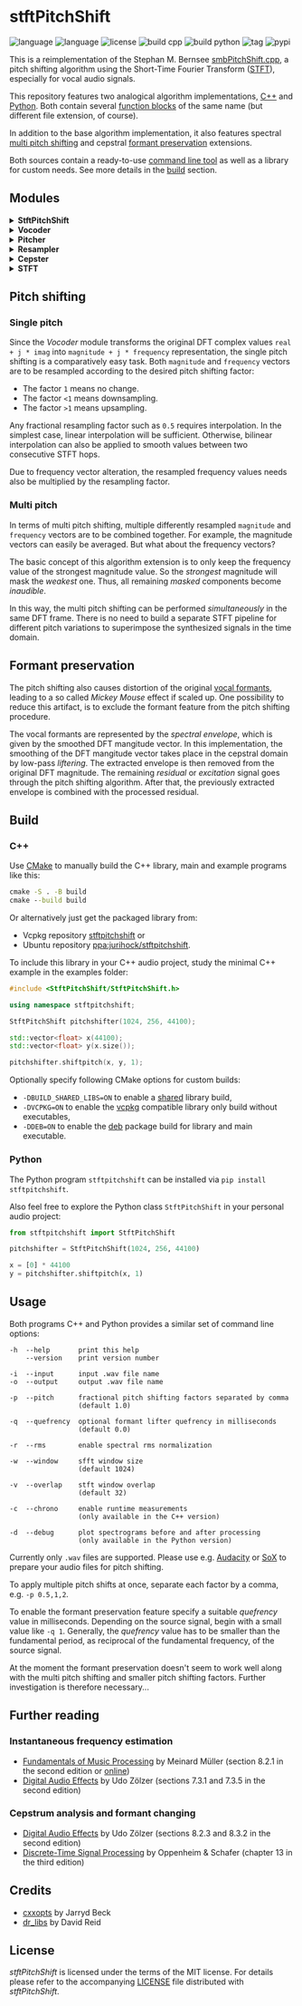 # stftPitchShift

![language](https://img.shields.io/badge/language-C%2B%2B-blue)
![language](https://img.shields.io/badge/language-Python-blue)
![license](https://img.shields.io/github/license/jurihock/stftPitchShift?color=blue)
![build cpp](https://img.shields.io/github/workflow/status/jurihock/stftPitchShift/cpp?label=build%20cpp)
![build python](https://img.shields.io/github/workflow/status/jurihock/stftPitchShift/python?label=build%20python)
![tag](https://img.shields.io/github/v/tag/jurihock/stftPitchShift?color=gold)
![pypi](https://img.shields.io/pypi/v/stftpitchshift?color=gold)

This is a reimplementation of the Stephan M. Bernsee [smbPitchShift.cpp](https://blogs.zynaptiq.com/bernsee/download), a pitch shifting algorithm using the Short-Time Fourier Transform ([STFT](https://www.audiolabs-erlangen.de/resources/MIR/FMP/C2/C2_STFT-Basic.html)), especially for vocal audio signals.

This repository features two analogical algorithm implementations, [C++](cpp/StftPitchShift) and [Python](python/stftpitchshift). Both contain several [function blocks](#modules) of the same name (but different file extension, of course).

In addition to the base algorithm implementation, it also features spectral [multi pitch shifting](#pitch-shifting) and cepstral [formant preservation](#formant-preservation) extensions.

Both sources contain a ready-to-use [command line tool](#usage) as well as a library for custom needs. See more details in the [build](#build) section.

## Modules

<details>
<summary><strong>StftPitchShift</strong></summary>

The *StftPitchShift* module provides a full-featured audio processing chain to perform the pitch shifting of a single audio track, based on the built in *STFT* implementation.

Exclusively in the C++ environment the additional *StftPitchShiftCore* module can be used to embed this pitch shifting implementation in an existing real-time *STFT* pipeline.
</details>

<details>
<summary><strong>Vocoder</strong></summary>

The *Vocoder* module transforms the DFT spectral data according to the original algorithm, which is actually the *instantaneous frequency estimation* technique. See also [further reading](#further-reading) for more details.

The particular `encode` function replaces the input DFT values by the `magnitude + j * frequency` complex numbers, representing the phase error based frequency estimation in the imaginary part.

The `decode` function does an inverse transformation back to the original DFT complex numbers, by replacing eventually modified frequency value by the reconstructed phase value.
</details>

<details>
<summary><strong>Pitcher</strong></summary>

The *Pitcher* module performs single or multi pitch shifting of the encoded DFT frame depending on the specified fractional factors.
</details>

<details>
<summary><strong>Resampler</strong></summary>

The *Resampler* module provides the `linear` interpolation routine, to actually perform pitch shifting, based on the *Vocoder* DFT transform.
</details>

<details>
<summary><strong>Cepster</strong></summary>

The *Cepster* module estimates a spectral envelope of the DFT magnitude vector, representing the vocal tract resonances. This computation takes place in the cepstral domain by applying a low-pass filter. The cutoff value of the low-pass filter or *lifter* is the *quefrency* value to be specified in seconds or milliseconds.
</details>

<details>
<summary><strong>STFT</strong></summary>

As the name of this module already implies, it performs the comprehensive *STFT* analysis and synthesis steps.
</details>

## Pitch shifting

### Single pitch

Since the *Vocoder* module transforms the original DFT complex values `real + j * imag` into `magnitude + j * frequency` representation, the single pitch shifting is a comparatively easy task. Both `magnitude` and `frequency` vectors are to be resampled according to the desired pitch shifting factor:

* The factor `1` means no change.
* The factor `<1` means downsampling.
* The factor `>1` means upsampling.

Any fractional resampling factor such as `0.5` requires interpolation. In the simplest case, linear interpolation will be sufficient. Otherwise, bilinear interpolation can also be applied to smooth values between two consecutive STFT hops.

Due to frequency vector alteration, the resampled frequency values needs also be multiplied by the resampling factor.

### Multi pitch

In terms of multi pitch shifting, multiple differently resampled `magnitude` and `frequency` vectors are to be combined together. For example, the magnitude vectors can easily be averaged. But what about the frequency vectors?

The basic concept of this algorithm extension is to only keep the frequency value of the strongest magnitude value. So the *strongest* magnitude will mask the *weakest* one. Thus, all remaining *masked* components become *inaudible*.

In this way, the multi pitch shifting can be performed *simultaneously* in the same DFT frame. There is no need to build a separate STFT pipeline for different pitch variations to superimpose the synthesized signals in the time domain.

## Formant preservation

The pitch shifting also causes distortion of the original [vocal formants](https://en.wikipedia.org/wiki/Formant), leading to a so called *Mickey Mouse* effect if scaled up. One possibility to reduce this artifact, is to exclude the formant feature from the pitch shifting procedure.

The vocal formants are represented by the *spectral envelope*, which is given by the smoothed DFT mangitude vector. In this implementation, the smoothing of the DFT mangitude vector takes place in the cepstral domain by low-pass *liftering*. The extracted envelope is then removed from the original DFT magnitude. The remaining *residual* or *excitation* signal goes through the pitch shifting algorithm. After that, the previously extracted envelope is combined with the processed residual.

## Build

### C++

Use [CMake](http://cmake.org) to manually build the C++ library, main and example programs like this:

```cmd
cmake -S . -B build
cmake --build build
```

Or alternatively just get the packaged library from:

* Vcpkg repository [stftpitchshift](https://vcpkg.info/port/stftpitchshift) or
* Ubuntu repository [ppa:jurihock/stftpitchshift](https://launchpad.net/~jurihock/+archive/ubuntu/stftpitchshift).

To include this library in your C++ audio project, study the minimal C++ example in the examples folder:

```cpp
#include <StftPitchShift/StftPitchShift.h>

using namespace stftpitchshift;

StftPitchShift pitchshifter(1024, 256, 44100);

std::vector<float> x(44100);
std::vector<float> y(x.size());

pitchshifter.shiftpitch(x, y, 1);
```

Optionally specify following CMake options for custom builds:

* `-DBUILD_SHARED_LIBS=ON` to enable a [shared](https://cmake.org/cmake/help/latest/variable/BUILD_SHARED_LIBS.html) library build,
* `-DVCPKG=ON` to enable the [vcpkg](https://vcpkg.io) compatible library only build without executables,
* `-DDEB=ON` to enable the [deb](https://en.wikipedia.org/wiki/Deb_(file_format)) package build for library and main executable.

### Python

The Python program `stftpitchshift` can be installed via `pip install stftpitchshift`.

Also feel free to explore the Python class `StftPitchShift` in your personal audio project:

```python
from stftpitchshift import StftPitchShift

pitchshifter = StftPitchShift(1024, 256, 44100)

x = [0] * 44100
y = pitchshifter.shiftpitch(x, 1)
```

## Usage

Both programs C++ and Python provides a similar set of command line options:

```
-h  --help       print this help
    --version    print version number

-i  --input      input .wav file name
-o  --output     output .wav file name

-p  --pitch      fractional pitch shifting factors separated by comma
                 (default 1.0)

-q  --quefrency  optional formant lifter quefrency in milliseconds
                 (default 0.0)

-r  --rms        enable spectral rms normalization

-w  --window     sfft window size
                 (default 1024)

-v  --overlap    stft window overlap
                 (default 32)

-c  --chrono     enable runtime measurements
                 (only available in the C++ version)

-d  --debug      plot spectrograms before and after processing
                 (only available in the Python version)
```

Currently only `.wav` files are supported. Please use e.g. [Audacity](http://www.audacityteam.org) or [SoX](http://sox.sourceforge.net) to prepare your audio files for pitch shifting.

To apply multiple pitch shifts at once, separate each factor by a comma, e.g. `-p 0.5,1,2`.

To enable the formant preservation feature specify a suitable *quefrency* value in milliseconds. Depending on the source signal, begin with a small value like `-q 1`. Generally, the *quefrency* value has to be smaller than the fundamental period, as reciprocal of the fundamental frequency, of the source signal.

At the moment the formant preservation doesn't seem to work well along with the multi pitch shifting and smaller pitch shifting factors. Further investigation is therefore necessary...

## Further reading

### Instantaneous frequency estimation

* [Fundamentals of Music Processing](http://www.music-processing.de) by Meinard Müller (section 8.2.1 in the second edition or [online](https://www.audiolabs-erlangen.de/resources/MIR/FMP/C8/C8S2_InstantFreqEstimation.html))
* [Digital Audio Effects](http://www.dafx.de) by Udo Zölzer (sections 7.3.1 and 7.3.5 in the second edition)

### Cepstrum analysis and formant changing

* [Digital Audio Effects](http://www.dafx.de) by Udo Zölzer (sections 8.2.3 and 8.3.2 in the second edition)
* [Discrete-Time Signal Processing](https://www.pearson.com/us/higher-education/program/Oppenheim-Discrete-Time-Signal-Processing-3rd-Edition/PGM212808.html) by Oppenheim & Schafer (chapter 13 in the third edition)

## Credits

* [cxxopts](https://github.com/jarro2783/cxxopts) by Jarryd Beck
* [dr_libs](https://github.com/mackron/dr_libs) by David Reid

## License

*stftPitchShift* is licensed under the terms of the MIT license.
For details please refer to the accompanying [LICENSE](LICENSE) file distributed with *stftPitchShift*.
